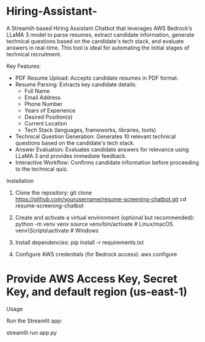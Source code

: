# Hiring-Assistant-

A Streamlit-based Hiring Assistant Chatbot that leverages AWS Bedrock’s LLaMA 3 model to parse resumes, extract candidate information, generate technical questions based on the candidate's tech stack, and evaluate answers in real-time. This tool is ideal for automating the initial stages of technical recruitment.

Key Features:
* PDF Resume Upload: Accepts candidate resumes in PDF format.
* Resume Parsing: Extracts key candidate details:
  - Full Name
  - Email Address
  - Phone Number
  - Years of Experience
  - Desired Position(s)
  - Current Location
  - Tech Stack (languages, frameworks, libraries, tools)
* Technical Question Generation: Generates 10 relevant technical questions based on the candidate's tech stack.
* Answer Evaluation: Evaluates candidate answers for relevance using LLaMA 3 and provides immediate feedback.
* Interactive Workflow: Confirms candidate information before proceeding to the technical quiz.

Installation

1. Clone the repository:
git clone https://github.com/yourusername/resume-screening-chatbot.git
cd resume-screening-chatbot

2. Create and activate a virtual environment (optional but recommended):
python -m venv venv
source venv/bin/activate  # Linux/macOS
venv\Scripts\activate     # Windows


3. Install dependencies:
pip install -r requirements.txt


4. Configure AWS credentials (for Bedrock access):
aws configure
# Provide AWS Access Key, Secret Key, and default region (us-east-1)

Usage

Run the Streamlit app:

streamlit run app.py
